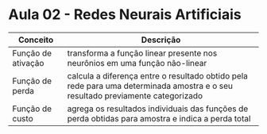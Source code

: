 # Aula 02 - Redes Neurais Artificiais


Conceito | Descrição
------------ | -------------
Função de ativação |  transforma a função linear presente nos neurônios em uma função não-linear
Função de perda | calcula a diferença entre o resultado obtido pela rede para uma determinada amostra e o seu resultado previamente categorizado 
Função de custo | agrega os resultados individuais das funções de perda obtidas para amostra e indica a perda total
